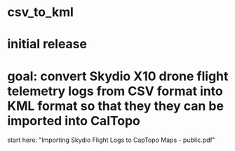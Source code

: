 # csv_to_kml
# initial release
# goal: convert Skydio X10 drone flight telemetry logs from CSV format into KML format so that they they can be imported into CalTopo

start here: "Importing Skydio Flight Logs to CapTopo Maps - public.pdf"
